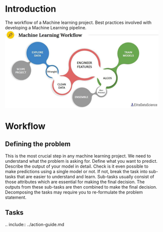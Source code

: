 # Introduction

The workflow of a Machine learning project. Best practices involved with developing a Machine Learning pipeline. 
![](output/ml-workflow.jpg)

# Workflow

## Defining the problem
This is the most crucial step in any machine learning project. We need to understand what the problem is asking for. Define what you want to predict. Describe the output of your model in detail. Check is it even possible to make predictions using a single model or not. If not, break the task into sub-tasks that are easier to understand and learn. Sub-tasks usually consist of those attributes which are essential for making the final decision. The outputs from these sub-tasks are then combined to make the final decision. Decomposing the tasks may require you to re-formulate the problem statement.


## Tasks





.. include:: ../action-guide.md